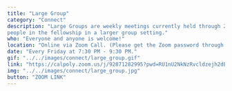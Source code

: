 ```yaml
---
title: "Large Group"
category: "Connect"
description: "Large Groups are weekly meetings currently held through Zoom where the body of AACF gathers in a time of fellowship. Each week starts off with icebreakers and a time of worship, usually followed by a message related to the quarterly subtheme delivered by a speaker. However, we also plan to do other activities for certain weeks. We also have Post Large Groups where brothers and sisters can get to know each other more through hangouts, conversation, and/or games. This is a great place to meet a lot of
people in the fellowship in a larger group setting."
who: "Everyone and anyone is welcome!"
location: "Online via Zoom Call. (Please get the Zoom password through our Facebook group, weekly email newsletter, Instagram, or by emailing us)"
date: "Every Friday at 7:30 PM - 9:30 PM."
gif: "../../images/connect/large_group.gif"
link: "https://calpoly.zoom.us/j/92871282995?pwd=RU1nU2NkNzRvcldzejh2dEo4ZitrUT09"
img: "../../images/connect/large_group.jpg"
button: "ZOOM LINK"
---
```

